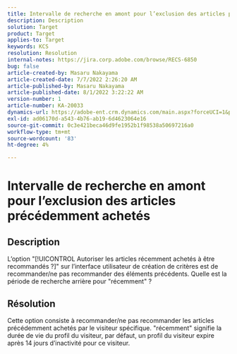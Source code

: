 ```yaml
---
title: Intervalle de recherche en amont pour l’exclusion des articles précédemment achetés
description: Description
solution: Target
product: Target
applies-to: Target
keywords: KCS
resolution: Resolution
internal-notes: https://jira.corp.adobe.com/browse/RECS-6850
bug: false
article-created-by: Masaru Nakayama
article-created-date: 7/7/2022 2:26:20 AM
article-published-by: Masaru Nakayama
article-published-date: 8/1/2022 3:22:22 AM
version-number: 1
article-number: KA-20033
dynamics-url: https://adobe-ent.crm.dynamics.com/main.aspx?forceUCI=1&pagetype=entityrecord&etn=knowledgearticle&id=c994422e-9cfd-ec11-82e5-000d3a5a3540
exl-id: ad06170d-a543-4b76-ab19-6d4623064e16
source-git-commit: 0c3e421beca46d9fe1952b1f98538a50697216a0
workflow-type: tm+mt
source-wordcount: '83'
ht-degree: 4%

---
```


# Intervalle de recherche en amont pour l’exclusion des articles précédemment achetés

## Description

L’option &quot;[!UICONTROL Autoriser les articles récemment achetés à être recommandés ?]&quot; sur l’interface utilisateur de création de critères est de recommander/ne pas recommander des éléments précédents. Quelle est la période de recherche arrière pour &quot;récemment&quot; ?

## Résolution

Cette option consiste à recommander/ne pas recommander les articles précédemment achetés par le visiteur spécifique. &quot;récemment&quot; signifie la durée de vie du profil du visiteur, par défaut, un profil du visiteur expire après 14 jours d’inactivité pour ce visiteur.
